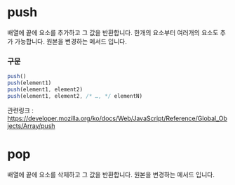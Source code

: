 # push
배열에 끝에 요소를 추가하고 그 값을 반환합니다. 한개의 요소부터 여러개의 요소도 추가 가능합니다. 원본을 변경하는 메서드 입니다.

### 구문
```js
push()
push(element1)
push(element1, element2)
push(element1, element2, /* …, */ elementN)

```
관련링크 : https://developer.mozilla.org/ko/docs/Web/JavaScript/Reference/Global_Objects/Array/push

# pop
배열에 끝에 요소를 삭제하고 그 값을 반환합니다. 
원본을 변경하는 메서드 입니다.

